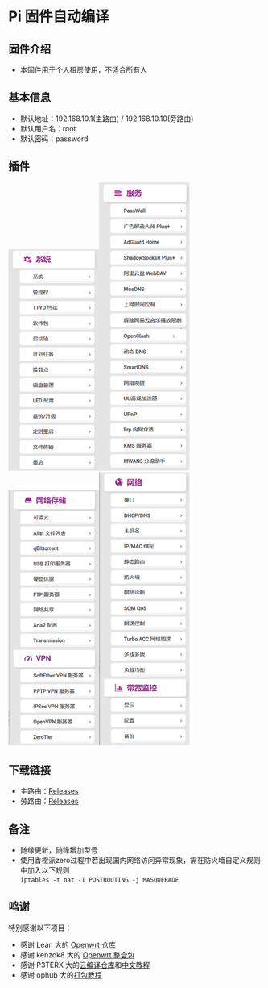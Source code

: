 # Pi 固件自动编译

## 固件介绍

- 本固件用于个人租房使用，不适合所有人

## 基本信息

- 默认地址：192.168.10.1(主路由) / 192.168.10.10(旁路由) 
- 默认用户名：root  
- 默认密码：password

## 插件
<img src="https://raw.githubusercontent.com/Gabrielxzx/Gabrielxzx-luci/master/assets/luci/System.png" width="180" /><img src="https://raw.githubusercontent.com/Gabrielxzx/Gabrielxzx-luci/master/assets/luci/Service.png" width="180" /><img src="https://raw.githubusercontent.com/Gabrielxzx/Gabrielxzx-luci/master/assets/luci/Nas&VPN.png" width="180" /><img src="https://raw.githubusercontent.com/Gabrielxzx/Gabrielxzx-luci/master/assets/luci/Network.png" width="180" />

## 下载链接

- 主路由：[Releases](https://github.com/Gabrielxzx/Actions-OpenWrt/releases)
- 旁路由：[Releases](https://github.com/Gabrielxzx/Actions-OpenWrt-SideRoute/releases)

## 备注

- 随缘更新，随缘增加型号
- 使用香橙派zero过程中若出现国内网络访问异常现象，需在防火墙自定义规则中加入以下规则  
	`iptables -t nat -I POSTROUTING -j MASQUERADE`

## 鸣谢

特别感谢以下项目：

- 感谢 Lean 大的 [Openwrt 仓库](https://github.com/coolsnowwolf/lede)
- 感谢 kenzok8 大的 [Openwrt 整合包](https://github.com/kenzok8/openwrt-packages)
- 感谢 P3TERX 大的[云编译仓库](https://github.com/P3TERX/Actions-OpenWrt)和[中文教程](https://p3terx.com/archives/build-openwrt-with-github-actions.html)  
- 感谢 ophub 大的[打包教程](https://github.com/ophub/amlogic-s9xxx-openwrt)  

